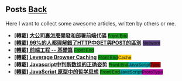 ## Posts	[Back](./../README.md)

Here I want to collect some awesome articles, written by others or me.

- [**[轉載] 大公司裏怎麼開發和部署前端代碼**](./frontend_code_in_big_company/frontend_code_in_big_company.md) <span class="issue-label" style="background-color: #159818; font-size: 12px;">Front End</span>
- [**[轉載] 99%的人都理解錯了HTTP中GET與POST的區別**](./http_and_get/http_and_get.md) <span class="issue-label" style="background-color: #563D7C; font-size: 12px;">Network</span>
- [**[轉載] 前端工程 -- 基礎篇**](./base_frontend/base_frontend.md) <span class="issue-label" style="background-color: #159818; font-size: 12px;">Front End</span>
- [**[轉載] 
Leverage Browser Caching**](./leverage_browser_caching/leverage_browser_caching.md) <span class="issue-label" style="background-color: #159818; font-size: 12px;">Front End</span><span class="issue-label" style="background-color: #fbca04; font-size: 12px;">Cache</span>
- [**[轉載] 
Javascript中判断数组的正确姿势**](./array_inference_in_javascript/array_inference_in_javascript.md) <span class="issue-label" style="background-color: #159818; font-size: 12px;">Front End</span><span class="issue-label" style="background-color: #009fa6; font-size: 12px;">JavaScript</span><span class="issue-label" style="background-color: #a10000; font-size: 12px;">Type</span>
- [**[轉載] 
JavaScript 原型中的哲学思想**](./array_inference_in_javascript/array_inference_in_javascript.md) <span class="issue-label" style="background-color: #159818; font-size: 12px;">Front End</span><span class="issue-label" style="background-color: #009fa6; font-size: 12px;">JavaScript</span><span class="issue-label" style="background-color: #b1039f; font-size: 12px;">ProtoType</span> 
